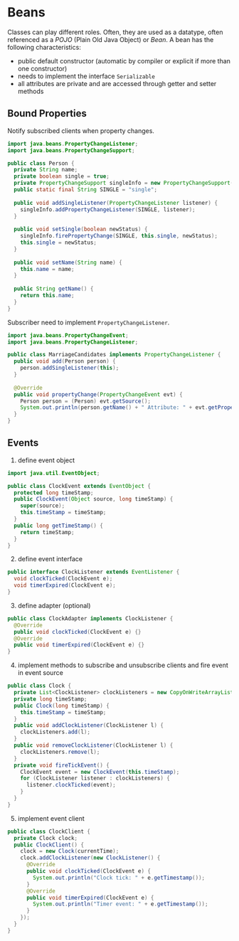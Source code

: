 # Beans
Classes can play different roles. Often, they are used as a datatype, often referenced as a _POJO_ (Plain Old Java Object) or _Bean_.
A bean has the following characteristics:
* public default constructor (automatic by compiler or explicit if more than one constructor)
* needs to implement the interface `Serializable`
* all attributes are private and are accessed through getter and setter methods

## Bound Properties
Notify subscribed clients when property changes.
```java
import java.beans.PropertyChangeListener;
import java.beans.PropertyChangeSupport;

public class Person {
  private String name;
  private boolean single = true;
  private PropertyChangeSupport singleInfo = new PropertyChangeSupport(this);
  public static final String SINGLE = "single";
  
  public void addSingleListener(PropertyChangeListener listener) {
    singleInfo.addPropertyChangeListener(SINGLE, listener);
  }
  
  public void setSingle(boolean newStatus) {
    singleInfo.firePropertyChange(SINGLE, this.single, newStatus);
    this.single = newStatus;
  }
  
  public void setName(String name) {
    this.name = name;
  }
  
  public String getName() {
    return this.name;
  }
}
```

Subscriber need to implement `PropertyChangeListener`.

```java
import java.beans.PropertyChangeEvent;
import java.beans.PropertyChangeListener;

public class MarriageCandidates implements PropertyChangeListener {
  public void add(Person person) {
    person.addSingleListener(this);
  }
  
  @Override
  public void propertyChange(PropertyChangeEvent evt) {
    Person person = (Person) evt.getSource();
    System.out.println(person.getName() + " Attribute: " + evt.getPropertyName() + " was: " + evt.getOldValue() + " now: " + evt.getNewValue());
  }
}
```

## Events
1. define event object
```java
import java.util.EventObject;

public class ClockEvent extends EventObject {
  protected long timeStamp;
  public ClockEvent(Object source, long timeStamp) {
    super(source);
    this.timeStamp = timeStamp;
  }
  public long getTimeStamp() {
    return timeStamp;
  }
}
```
2. define event interface
```java
public interface ClockListener extends EventListener {
  void clockTicked(ClockEvent e);
  void timerExpired(ClockEvent e);
}
```
3. define adapter (optional)
```java
public class ClockAdapter implements ClockListener {
  @Override
  public void clockTicked(ClockEvent e) {}
  @Override
  public void timerExpired(ClockEvent e) {}
}
```
4. implement methods to subscribe and unsubscribe clients and fire event in event source
```java
public class Clock {
  private List<ClockListener> clockListeners = new CopyOnWriteArrayList<ClockListener>();
  private long timeStamp;
  public Clock(long timeStamp) {
    this.timeStamp = timeStamp;
  }
  public void addClockListener(ClockListener l) {
    clockListeners.add(l);
  }
  public void removeClockListener(ClockListener l) {
    clockListeners.remove(l);
  }
  private void fireTickEvent() {
    ClockEvent event = new ClockEvent(this.timeStamp);
    for (ClockListener listener : clockListeners) {
      listener.clockTicked(event);
    }
  }
}
```

5. implement event client
```java
public class ClockClient {
  private Clock clock;
  public ClockClient() {
    clock = new Clock(currentTime);
    clock.addClockListener(new ClockListener() {
      @Override
      public void clockTicked(ClockEvent e) {
        System.out.println("Clock tick: " + e.getTimestamp());
      }
      @Override
      public void timerExpired(ClockEvent e) {
        System.out.println("Timer event: " + e.getTimestamp());
      }
    });
  }
}
```
